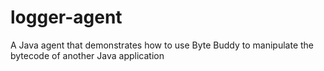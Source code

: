 # logger-agent
A Java agent that demonstrates how to use Byte Buddy to manipulate the bytecode of another Java application
